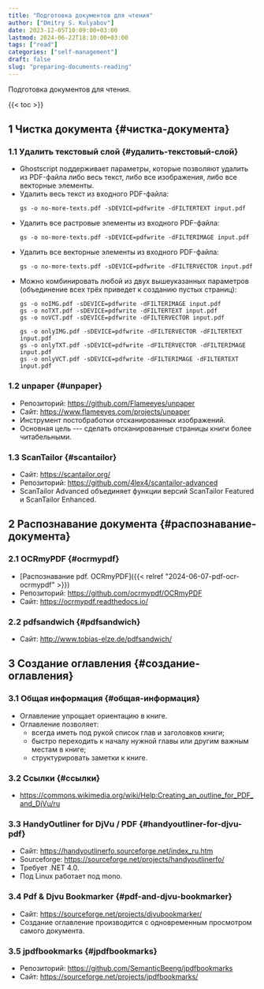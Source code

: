 ```yaml
---
title: "Подготовка документов для чтения"
author: ["Dmitry S. Kulyabov"]
date: 2023-12-05T10:09:00+03:00
lastmod: 2024-06-22T18:10:00+03:00
tags: ["read"]
categories: ["self-management"]
draft: false
slug: "preparing-documents-reading"
---
```


Подготовка документов для чтения.

<!--more-->

{{< toc >}}


## <span class="section-num">1</span> Чистка документа {#чистка-документа}


### <span class="section-num">1.1</span> Удалить текстовый слой {#удалить-текстовый-слой}

-   Ghostscript поддерживает параметры, которые позволяют удалить из PDF-файла либо весь текст, либо все изображения, либо все векторные элементы.
-   Удалить весь текст из входного PDF-файла:
    ```shell
    gs -o no-more-texts.pdf -sDEVICE=pdfwrite -dFILTERTEXT input.pdf
    ```
-   Удалить все растровые элементы из входного PDF-файла:
    ```shell
    gs -o no-more-texts.pdf -sDEVICE=pdfwrite -dFILTERIMAGE input.pdf
    ```
-   Удалить все векторные элементы из входного PDF-файла:
    ```shell
    gs -o no-more-texts.pdf -sDEVICE=pdfwrite -dFILTERVECTOR input.pdf
    ```
-   Можно комбинировать любой из двух вышеуказанных параметров (объединение всех трёх приведет к созданию пустых страниц):
    ```shell
    gs -o noIMG.pdf -sDEVICE=pdfwrite -dFILTERIMAGE input.pdf
    gs -o noTXT.pdf -sDEVICE=pdfwrite -dFILTERTEXT input.pdf
    gs -o noVCT.pdf -sDEVICE=pdfwrite -dFILTERVECTOR input.pdf

    gs -o onlyIMG.pdf -sDEVICE=pdfwrite -dFILTERVECTOR -dFILTERTEXT input.pdf
    gs -o onlyTXT.pdf -sDEVICE=pdfwrite -dFILTERVECTOR -dFILTERIMAGE input.pdf
    gs -o onlyVCT.pdf -sDEVICE=pdfwrite -dFILTERIMAGE -dFILTERTEXT input.pdf
    ```


### <span class="section-num">1.2</span> unpaper {#unpaper}

-   Репозиторий: <https://github.com/Flameeyes/unpaper>
-   Сайт: <https://www.flameeyes.com/projects/unpaper>
-   Инструмент постобработки отсканированных изображений.
-   Основная цель --- сделать отсканированные страницы книги более читабельными.


### <span class="section-num">1.3</span> ScanTailor {#scantailor}

-   Сайт: <https://scantailor.org/>
-   Репозиторий: <https://github.com/4lex4/scantailor-advanced>
-   ScanTailor Advanced объединяет функции версий ScanTailor Featured и ScanTailor Enhanced.


## <span class="section-num">2</span> Распознавание документа {#распознавание-документа}


### <span class="section-num">2.1</span> OCRmyPDF {#ocrmypdf}

-   [Распознавание pdf. OCRmyPDF]({{< relref "2024-06-07-pdf-ocr-ocrmypdf" >}})
-   Репозиторий: <https://github.com/ocrmypdf/OCRmyPDF>
-   Сайт: <https://ocrmypdf.readthedocs.io/>


### <span class="section-num">2.2</span> pdfsandwich {#pdfsandwich}

-   Сайт: <http://www.tobias-elze.de/pdfsandwich/>


## <span class="section-num">3</span> Создание оглавления {#создание-оглавления}


### <span class="section-num">3.1</span> Общая информация {#общая-информация}

-   Оглавление упрощает ориентацию в книге.
-   Оглавление позволяет:
    -   всегда иметь под рукой список глав и заголовков книги;
    -   быстро переходить к началу нужной главы или другим важным местам в книге;
    -   структурировать заметки к книге.


### <span class="section-num">3.2</span> Ссылки {#ссылки}

-   <https://commons.wikimedia.org/wiki/Help:Creating_an_outline_for_PDF_and_DjVu/ru>


### <span class="section-num">3.3</span> HandyOutliner for DjVu / PDF {#handyoutliner-for-djvu-pdf}

-   Сайт: <https://handyoutlinerfo.sourceforge.net/index_ru.htm>
-   Sourceforge: <https://sourceforge.net/projects/handyoutlinerfo/>
-   Требует .NET 4.0.
-   Под Linux работает под mono.


### <span class="section-num">3.4</span> Pdf &amp; Djvu Bookmarker {#pdf-and-djvu-bookmarker}

-   Сайт: <https://sourceforge.net/projects/djvubookmarker/>
-   Создание оглавление производится с одновременным просмотром самого документа.


### <span class="section-num">3.5</span> jpdfbookmarks {#jpdfbookmarks}

-   Репозиторий: <https://github.com/SemanticBeeng/jpdfbookmarks>
-   Сайт: <https://sourceforge.net/projects/jpdfbookmarks/>
